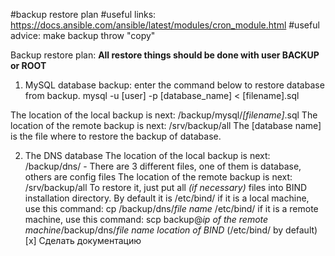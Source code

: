 #backup restore plan
#useful links: https://docs.ansible.com/ansible/latest/modules/cron_module.html
#useful advice: make backup throw "copy"

Backup restore plan:
**All restore things should be done with user BACKUP or ROOT** 
1) MySQL database backup: enter the command below to restore database from backup.
mysql -u [user] -p [database_name] < [filename].sql

The location of the local backup is next: /backup/mysql/*[filename]*.sql
The location of the remote backup is next: /srv/backup/all
The [database name] is the file where to restore the backup of database. 


2) The DNS database
The location of the local backup is next: /backup/dns/ - There are 3 different files, one of them is database, others are config files
The location of the remote backup is next: /srv/backup/all
To restore it, just put all _(if necessary)_ files into BIND installation directory. By default it is /etc/bind/
if it is a local machine, use this command: cp /backup/dns/*file name* /etc/bind/
if it is a remote machine, use this command: scp backup@*ip of the remote machine*/backup/dns/*file name* *location of BIND* (/etc/bind/ by default)
[x] Сделать документацию
